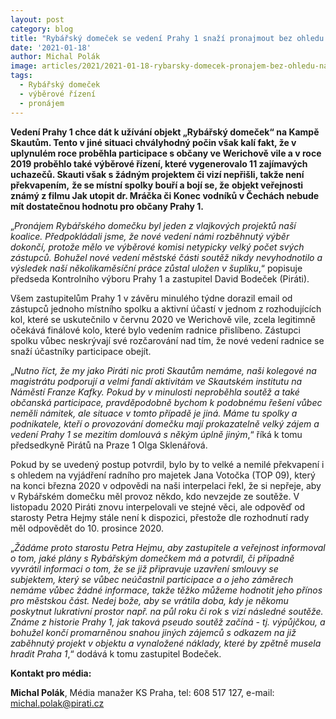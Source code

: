 ```yaml
---
layout: post
category: blog
title: "Rybářský domeček se vedení Prahy 1 snaží pronajmout bez ohledu na výsledky proběhlého výběrového řízení a na participaci občanů"
date: '2021-01-18'
author: Michal Polák
image: articles/2021/2021-01-18-rybarsky-domecek-pronajem-bez-ohledu-na-vysledky-vyberoveho-rizeni.jpg
tags:
  - Rybářský domeček
  - výběrové řízení
  - pronájem
---
```


**Vedení Prahy 1 chce dát k užívání objekt „Rybářský domeček“ na Kampě Skautům. Tento v jiné situaci chvályhodný počin však kalí fakt, že v uplynulém roce proběhla participace s občany ve Werichově vile a v roce 2019 proběhlo také výběrové řízení, které vygenerovalo 11 zajímavých uchazečů. Skauti však s žádným projektem či vizí nepřišli, takže není překvapením,** **že se místní spolky bouří a bojí se, že** **objekt veřejnosti známý z filmu Jak utopit dr. Mráčka či Konec vodníků v Čechách nebude mít dostatečnou hodnotu pro občany Prahy 1.**

„_Pronájem Rybářského domečku byl jeden z vlajkových projektů naší koalice. Předpokládali jsme, že nové vedení námi rozběhnutý výběr dokončí, protože mělo ve výběrové komisi netypicky velký počet svých zástupců. Bohužel nové vedení městské části soutěž nikdy nevyhodnotilo a výsledek naší několikaměsíční práce zůstal uložen v šuplíku_,“ popisuje předseda Kontrolního výboru Prahy 1 a zastupitel David Bodeček (Piráti).

Všem zastupitelům Prahy 1 v závěru minulého týdne dorazil email od zástupců jednoho místního spolku a aktivní účastí v jednom z rozhodujících kol, které se uskutečnilo v červnu 2020 ve Werichově vile, zcela legitimně očekává finálové kolo, které bylo vedením radnice přislíbeno. Zástupci spolku vůbec neskrývají své rozčarování nad tím, že nové vedení radnice se snaží účastníky participace obejít.

„_Nutno říct, že my jako Piráti nic proti Skautům nemáme, naši kolegové na magistrátu podporují a velmi fandí aktivitám ve Skautském institutu na Náměstí Franze Kafky. Pokud by v minulosti neproběhla soutěž a také občanská participace, pravděpodobně bychom k podobnému řešení vůbec neměli námitek, ale situace v tomto případě je jiná. Máme tu spolky a podnikatele, kteří o provozování domečku mají prokazatelně velký zájem a vedení Prahy 1 se mezitím domlouvá s někým úplně jiným_,“ říká k tomu předsedkyně Pirátů na Praze 1 Olga Sklenářová.

Pokud by se uvedený postup potvrdil, bylo by to velké a nemilé překvapení i s ohledem na vyjádření radního pro majetek Jana Votočka (TOP 09), který na konci března 2020 v odpovědi na naši interpelaci řekl, že si nepřeje, aby v Rybářském domečku měl provoz někdo, kdo nevzejde ze soutěže. V listopadu 2020 Piráti znovu interpelovali ve stejné věci, ale odpověď od starosty Petra Hejmy stále není k dispozici, přestože dle rozhodnutí rady měl odpovědět do 10. prosince 2020.

„_Žádáme proto starostu Petra Hejmu, aby zastupitele a veřejnost informoval o tom, jaké plány s Rybářským domečkem má a potvrdil, či případně vyvrátil informaci o tom, že se již připravuje uzavření smlouvy se subjektem, který se vůbec neúčastnil participace a o jeho záměrech nemáme vůbec žádné informace, takže těžko můžeme hodnotit jeho přínos pro městskou část. Nedej bože, aby se vrátila doba, kdy je někomu poskytnut lukrativní prostor např. na půl roku či rok s vizí následné soutěže. Známe z historie Prahy 1, jak taková pseudo soutěž začíná - tj. výpůjčkou, a bohužel končí promarněnou snahou jiných zájemců s odkazem na již zaběhnutý projekt v objektu a vynaložené náklady, které by zpětně musela hradit Praha 1_,“ dodává k tomu zastupitel Bodeček.

**Kontakt pro média:**

**Michal Polák**, Média manažer KS Praha, tel: 608 517 127, e-mail: [michal.polak@pirati.cz](mailto:michal.polak@pirati.cz)
